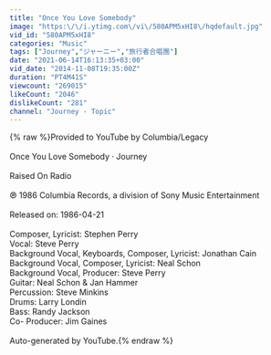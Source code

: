 ```yaml
---
title: "Once You Love Somebody"
image: "https:\/\/i.ytimg.com\/vi\/580APM5xHI8\/hqdefault.jpg"
vid_id: "580APM5xHI8"
categories: "Music"
tags: ["Journey","ジャーニー","旅行者合唱團"]
date: "2021-06-14T16:13:35+03:00"
vid_date: "2014-11-08T19:35:00Z"
duration: "PT4M41S"
viewcount: "269015"
likeCount: "2046"
dislikeCount: "281"
channel: "Journey - Topic"
---
```

{% raw %}Provided to YouTube by Columbia/Legacy<br /><br />Once You Love Somebody · Journey<br /><br />Raised On Radio<br /><br />℗ 1986 Columbia Records, a division of Sony Music Entertainment<br /><br />Released on: 1986-04-21<br /><br />Composer, Lyricist: Stephen Perry<br />Vocal: Steve Perry<br />Background  Vocal, Keyboards, Composer, Lyricist: Jonathan Cain<br />Background  Vocal, Composer, Lyricist: Neal Schon<br />Background  Vocal, Producer: Steve Perry<br />Guitar: Neal Schon &amp; Jan Hammer<br />Percussion: Steve Minkins<br />Drums: Larry Londin<br />Bass: Randy Jackson<br />Co- Producer: Jim Gaines<br /><br />Auto-generated by YouTube.{% endraw %}
